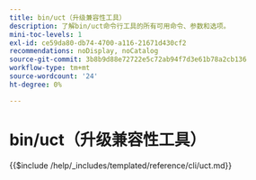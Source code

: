 ```yaml
---
title: bin/uct（升级兼容性工具）
description: 了解bin/uct命令行工具的所有可用命令、参数和选项。
mini-toc-levels: 1
exl-id: ce59da80-db74-4700-a116-21671d430cf2
recommendations: noDisplay, noCatalog
source-git-commit: 3b8b9d88e72722e5c72ab94f7d3e61b78a2cb136
workflow-type: tm+mt
source-wordcount: '24'
ht-degree: 0%

---
```


# bin/uct（升级兼容性工具）

{{$include /help/_includes/templated/reference/cli/uct.md}}
